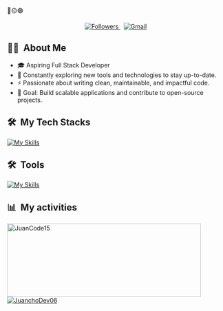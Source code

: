 <div>
🔴🟡🟢
</div>


<p align="center">
 <a href="https://github.com/JuanchoDev06">
      <img src="https://img.shields.io/badge/Followers%20❤️-007bff?style=for-the-badge" alt="Followers" />
    </a>
    &nbsp;

<a href="mailto:jandrescorrea19@gmail.com">
  <img src="https://img.shields.io/badge/Gmail-D14836?style=for-the-badge&logo=gmail&logoColor=white" alt="Gmail" />
</a>

</p>

  ## 👨‍💻 &nbsp;About Me
<div>

- 🎓 Aspiring Full Stack Developer  
- 🌱 Constantly exploring new tools and technologies to stay up-to-date.  
- ⚡ Passionate about writing clean, maintainable, and impactful code.  
- 🚀 Goal: Build scalable applications and contribute to open-source projects.
  <br>
  

<div>

  ## 🛠 &nbsp;My Tech Stacks

 [![My Skills](https://skillicons.dev/icons?i=js,java,html,css,mysql,spring,aws,angular,ts,py)](https://skillicons.dev)

</div>

## 🛠 &nbsp;Tools

[![My Skills](https://skillicons.dev/icons?i=vscode,idea,git,github,postman	)](https://skillicons.dev)

</div>


  ## 📊 &nbsp;My activities

  <a href="https://github.com/JuanchoDev06">
    <img width=450 height=170 align="center" alt="JuanCode15" src="https://github-readme-stats.vercel.app/api?username=JuanCode15&theme=midnight-purple&show_icons=false&bg_color=0D1117&hide_border=true&count_private=true" />
  </a>
  <a href="https://github.com/JuanchoDev06">
    <img align="center" alt="JuanchoDev06" src="https://github-readme-stats.vercel.app/api/top-langs/?username=JuanchoDev06&theme=midnight-purple&layout=compact&bg_color=0D1117&hide_border=true&count_private=true" />
  </a>
</div>


 


